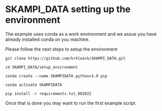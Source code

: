 # SKAMPI_DATA setting up the environment

The example uses conda as a work environment and we assue you have
already installed conda on you machine.

Please follow the next steps to setup the environment  

```
git clone https://github.com/hrkloeck/SKAMPI_DATA.git

cd SKAMPI_DATA/setup_environment

conda create --name SKAMPIDATA python=3.9 pip

conda activate SKAMPIDATA

pip install -r requirements.txt_082022
```

Once that is done you may want to run the first example script.
